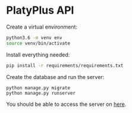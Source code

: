 # PlatyPlus API

Create a virtual environment:
```bash
python3.6 -m venv env
source venv/bin/activate
```

Install everything needed:
```bash
pip install -r requirements/requirements.txt
```

Create the database and run the server:
```
python manage.py migrate
python manage.py runserver
```

You should be able to access the server on [here](http://localhost:8000/graphql).
